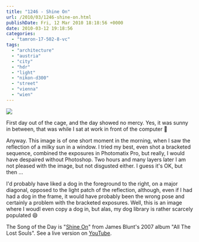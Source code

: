 ```yaml
---
title: "1246 - Shine On"
url: /2010/03/1246-shine-on.html
publishDate: Fri, 12 Mar 2010 18:18:56 +0000
date: 2010-03-12 19:18:56
categories: 
  - "tamron-17-502-8-vc"
tags: 
  - "architecture"
  - "austria"
  - "city"
  - "hdr"
  - "light"
  - "nikon-d300"
  - "street"
  - "vienna"
  - "wien"
---
```

<a target="_blank" href="https://d25zfm9zpd7gm5.cloudfront.net/1200x1200/2010/20100312_083210_photomatix_ps.jpg"><img src="https://d25zfm9zpd7gm5.cloudfront.net/0600x0600/2010/20100312_083210_photomatix_ps.jpg" /></a>

First day out of the cage, and the day showed no mercy. Yes, it was sunny in between, that was while I sat at work in front of the computer 🙂

Anyway. This image is of one short moment in the morning, when I saw the reflection of a milky sun in a window. I tried my best, even shot a bracketed sequence, combined the exposures in Photomatix Pro, but really, I would have despaired without Photoshop. Two hours and many layers later I am not pleased with the image, but not disgusted either. I guess it's OK, but then ...

I'd probably have liked a dog in the foreground to the right, on a major diagonal, opposed to the light patch of the reflection, although, even if I had had a dog in the frame, it would have probably been the wrong pose and certainly a problem with the bracketed exposures. Well, this is an image where I woudl even copy a dog in, but alas, my dog library is rather scarcely populated 😄

 The Song of the Day is "<a target="_blank" href="http://www.lyricsmode.com/lyrics/j/james_blunt/shine_on.html">Shine On</a>" from James Blunt's 2007 album "All The Lost Souls". See a live version on <a target="_blank" href="http://www.youtube.com/watch?v=XXPyQ6E0gQU">YouTube</a>.

